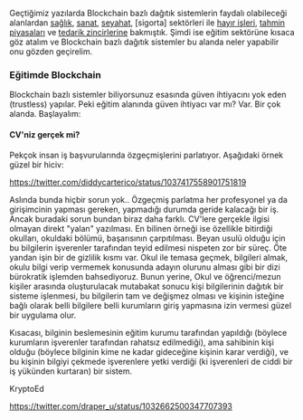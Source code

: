 

Geçtiğimiz yazılarda Blockchain bazlı dağıtık sistemlerin faydalı olabileceği alanlardan [sağlık](https://ademimerkezi.com/genel/2018/04/17/saglik-icin-blockchain.html), [sanat](https://ademimerkezi.com/genel/2018/04/06/sanat-icin-blockchain.html), [seyahat](https://ademimerkezi.com/genel/2018/07/06/seyahat-icin-blockchain.html), [sigorta] sektörleri ile [hayır işleri](https://ademimerkezi.com/genel/2018/03/29/Iyilik-icin-blockchain.html), [tahmin piyasaları](https://ademimerkezi.com/genel/2018/07/13/gelecegi-tahmin-icin-blockchain.html) ve [tedarik zincirlerine](https://ademimerkezi.com/genel/2018/08/17/tedarik-zinciri-icin-blockchain.html) bakmıştık.  Şimdi ise eğitim sektörüne kısaca göz atalım ve Blockchain bazlı dağıtık sistemler bu alanda neler yapabilir onu gözden geçirelim. 

### Eğitimde Blockchain

Blockchain bazlı sistemler biliyorsunuz esasında güven ihtiyacını yok eden (trustless) yapılar. Peki eğitim alanında güven ihtiyacı var mı? Var. Bir çok alanda. Başlayalım: 

#### CV'niz gerçek mi?

Pekçok insan iş başvurularında özgeçmişlerini parlatıyor. Aşağıdaki örnek güzel bir hiciv: 

https://twitter.com/diddycarterico/status/1037417558901751819

Aslında bunda hiçbir sorun yok.. Özgeçmiş parlatma her profesyonel ya da girişimcinin yapması gereken, yapmadığı durumda geride kalacağı bir iş. Ancak buradaki sorun bundan biraz daha farklı. CV'lere gerçekle ilgisi olmayan direkt "yalan" yazılması. En bilinen örneği ise özellikle bitirdiği okulları, okuldaki bölümü, başarısının çarpıtılması. Beyan usulü olduğu için bu bilgilerin işverenler tarafından teyid edilmesi nispeten zor bir süreç. Öte yandan işin bir de gizlilik kısmı var. Okul ile temasa geçmek, bilgileri almak, okulu bilgi verip vermemek konusunda adayın olurunu alması gibi bir dizi bürokratik işlemden bahsediyoruz. Bunun yerine, Okul ve öğrenci/mezun kişiler arasında oluşturulacak mutabakat sonucu kişi bilgilerinin dağıtık bir sisteme işlenmesi, bu bilgilerin tam ve değişmez olması ve kişinin isteğine bağlı olarak belli bilgilere belli kurumların giriş yapmasına izin vermesi güzel bir uygulama olur. 

Kısacası, bilginin beslemesinin eğitim kurumu tarafından yapıldığı (böylece kurumların işverenler tarafından rahatsız edilmediği), ama sahibinin kişi olduğu (böylece bilginin kime ne kadar gideceğine kişinin karar verdiği), ve bu kişinin bilgiyi çekmede işverenlere yetki verdiği (ki işverenleri de ciddi bir iş yükünden kurtaran) bir sistem. 





KryptoEd

https://twitter.com/draper_u/status/1032662500347707393

